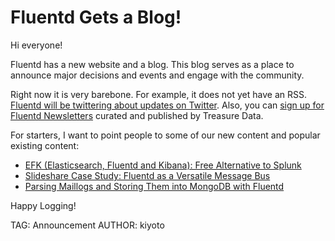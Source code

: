 # Fluentd Gets a Blog!

Hi everyone!

Fluentd has a new website and a blog. This blog serves as a place to announce major decisions and events and engage with the community.

Right now it is very barebone. For example, it does not yet have an RSS. [Fluentd will be twittering about updates on Twitter](https://twitter.com/fluentd). Also, you can [sign up for Fluentd Newsletters](http://go.treasuredata.com/Fluentd_education) curated and published by Treasure Data.

For starters, I want to point people to some of our new content and popular existing content:

* [EFK (Elasticsearch, Fluentd and Kibana): Free Alternative to Splunk](http://docs.fluentd.org/articles/free-alternative-to-splunk-by-fluentd)
* [Slideshare Case Study: Fluentd as a Versatile Message Bus](/casestudy/slideshare)
* [Parsing Maillogs and Storing Them into MongoDB with Fluentd](/guides/recipes/maillog-mongodb)

Happy Logging!

TAG: Announcement
AUTHOR: kiyoto